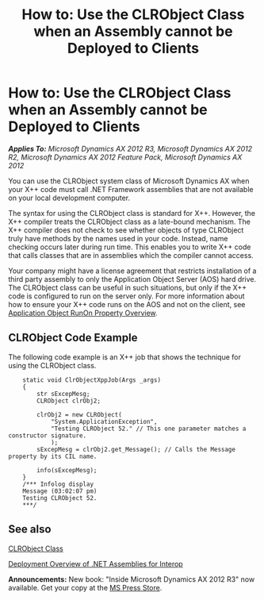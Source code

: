 ﻿---
title: 'How to: Use the CLRObject Class when an Assembly cannot be Deployed to Clients'
TOCTitle: 'How to: Use the CLRObject Class when an Assembly cannot be Deployed to Clients'
ms:assetid: 70b933e8-dda9-4a71-9c8d-ef02fa16cb72
ms:mtpsurl: https://msdn.microsoft.com/en-us/library/Hh538480(v=AX.60)
ms:contentKeyID: 39508913
ms.date: 05/18/2015
mtps_version: v=AX.60
---

# How to: Use the CLRObject Class when an Assembly cannot be Deployed to Clients 


_**Applies To:** Microsoft Dynamics AX 2012 R3, Microsoft Dynamics AX 2012 R2, Microsoft Dynamics AX 2012 Feature Pack, Microsoft Dynamics AX 2012_

You can use the CLRObject system class of Microsoft Dynamics AX when your X++ code must call .NET Framework assemblies that are not available on your local development computer.

The syntax for using the CLRObject class is standard for X++. However, the X++ compiler treats the CLRObject class as a late-bound mechanism. The X++ compiler does not check to see whether objects of type CLRObject truly have methods by the names used in your code. Instead, name checking occurs later during run time. This enables you to write X++ code that calls classes that are in assemblies which the compiler cannot access.

Your company might have a license agreement that restricts installation of a third party assembly to only the Application Object Server (AOS) hard drive. The CLRObject class can be useful in such situations, but only if the X++ code is configured to run on the server only. For more information about how to ensure your X++ code runs on the AOS and not on the client, see [Application Object RunOn Property Overview](application-object-runon-property-overview.md).

## CLRObject Code Example

The following code example is an X++ job that shows the technique for using the CLRObject class.
```X++  
    static void ClrObjectXppJob(Args _args)
    {
        str sExcepMesg;
        CLRObject clrObj2;
    
        clrObj2 = new CLRObject(
            "System.ApplicationException",
            "Testing CLRObject 52." // This one parameter matches a constructor signature.
            );
        sExcepMesg = clrObj2.get_Message(); // Calls the Message property by its CIL name.
        
        info(sExcepMesg);
    }
    /*** Infolog display
    Message (03:02:07 pm)
    Testing CLRObject 52.
    ***/
```
## See also

[CLRObject Class](https://msdn.microsoft.com/en-us/library/gg803404\(v=ax.60\))

[Deployment Overview of .NET Assemblies for Interop](deployment-overview-of-net-assemblies-for-interop.md)

  
**Announcements:** New book: "Inside Microsoft Dynamics AX 2012 R3" now available. Get your copy at the [MS Press Store](https://www.microsoftpressstore.com/store/inside-microsoft-dynamics-ax-2012-r3-9780735685109).

